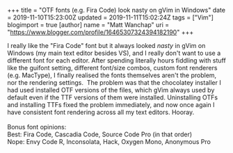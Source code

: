 +++
title = "OTF fonts (e.g. Fira Code) look nasty on gVim in Windows"
date = 2019-11-10T15:23:00Z
updated = 2019-11-11T15:02:24Z
tags = ["Vim"]
blogimport = true 
[author]
	name = "Matt Wanchap"
	uri = "https://www.blogger.com/profile/16465307324394182190"
+++

I really like the "Fira Code" font but it always looked <i>nasty</i>&nbsp;in gVim on Windows (my main text editor besides VS), and I really don't want to use a different font for each editor. After spending literally hours fiddling with stuff like the guifont setting, different font/size combos, custom font renderers (e.g. MacType), I finally realised the fonts themselves aren't the problem, nor the rendering settings.&nbsp; The problem was that the chocolatey installer I had used installed OTF versions of the files, which gVim always used by default even if the TTF versions of them were installed. Uninstalling OTFs and installing TTFs fixed the problem immediately, and now once again I have consistent font rendering across all my text editors. Hooray.<br /><br />Bonus font opinions:<br />Best: Fira Code, Cascadia Code, Source Code Pro (in that order)<br />Nope: Envy Code R, Inconsolata, Hack, Oxygen Mono, Anonymous Pro
